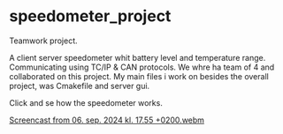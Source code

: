 # speedometer_project
Teamwork project.

A client server speedometer whit battery level and temperature range. 
Communicating using TC/IP & CAN protocols.
We whre ha team of 4 and collaborated on this project.
My main files i work on besides the overall project, was Cmakefile and server gui. 

Click and se how the speedometer works. 

[Screencast from 06. sep. 2024 kl. 17.55 +0200.webm](https://github.com/user-attachments/assets/03e37092-2cf9-4c47-a4a3-aa34761554f8)
